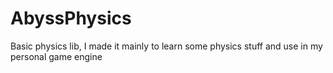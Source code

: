 # AbyssPhysics
Basic physics lib, I made it mainly to learn some physics stuff and use in my personal game engine

